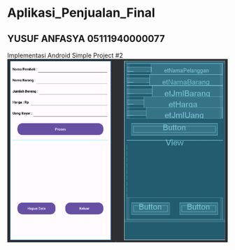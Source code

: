 # Aplikasi_Penjualan_Final
## YUSUF ANFASYA 05111940000077

Implementasi Android Simple Project #2
![display](picture.png)
